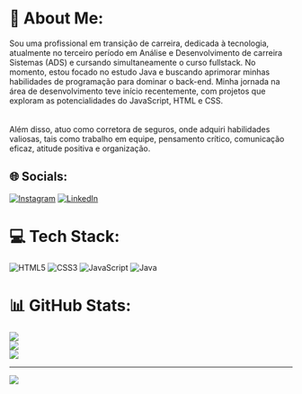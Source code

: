 # 💫 About Me:
Sou uma profissional em transição de carreira, dedicada à tecnologia, atualmente no terceiro período em Análise e Desenvolvimento de carreira Sistemas (ADS) e cursando simultaneamente o curso fullstack. No momento, estou focado no estudo Java e buscando aprimorar minhas habilidades de programação para dominar o back-end. Minha jornada na área de desenvolvimento teve início recentemente, com projetos que exploram as potencialidades do JavaScript, HTML e CSS.<br><br><br>Além disso, atuo como corretora de seguros, onde adquiri habilidades valiosas, tais como trabalho em equipe, pensamento crítico, comunicação eficaz, atitude positiva e organização.


## 🌐 Socials:
[![Instagram](https://img.shields.io/badge/Instagram-%23E4405F.svg?logo=Instagram&logoColor=white)](https://instagram.com/priscillamirandaa) [![LinkedIn](https://img.shields.io/badge/LinkedIn-%230077B5.svg?logo=linkedin&logoColor=white)](https://linkedin.com/in/www.linkedin.com/in/priscilla-miranda-a77684220) 

# 💻 Tech Stack:
![HTML5](https://img.shields.io/badge/html5-%23E34F26.svg?style=for-the-badge&logo=html5&logoColor=white) ![CSS3](https://img.shields.io/badge/css3-%231572B6.svg?style=for-the-badge&logo=css3&logoColor=white) ![JavaScript](https://img.shields.io/badge/javascript-%23323330.svg?style=for-the-badge&logo=javascript&logoColor=%23F7DF1E) ![Java](https://img.shields.io/badge/java-%23ED8B00.svg?style=for-the-badge&logo=openjdk&logoColor=white)
# 📊 GitHub Stats:
![](https://github-readme-stats.vercel.app/api?username=priscilla-miranda&theme=dark&hide_border=true&include_all_commits=false&count_private=true)<br/>
![](https://github-readme-streak-stats.herokuapp.com/?user=priscilla-miranda&theme=dark&hide_border=true)<br/>
![](https://github-readme-stats.vercel.app/api/top-langs/?username=priscilla-miranda&theme=dark&hide_border=true&include_all_commits=false&count_private=true&layout=compact)

---
[![](https://visitcount.itsvg.in/api?id=priscilla-miranda&icon=0&color=0)](https://visitcount.itsvg.in)
